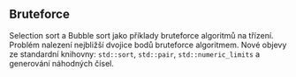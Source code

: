 ## Bruteforce
Selection sort a Bubble sort jako příklady bruteforce algoritmů na třízení.
Problém nalezení nejbližší dvojice bodů bruteforce algoritmem.
Nové objevy ze standardní knihovny: `std::sort`, `std::pair`, `std::numeric_limits` a generování náhodných čísel.
